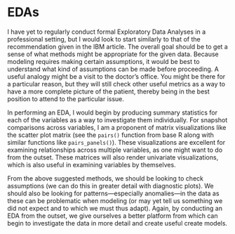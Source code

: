 # EDAs

I have yet to regularly conduct formal Exploratory Data Analyses in a professional setting, but I would look to start similarly to that of the recommendation given in the IBM article. The overall goal should be to get a sense of what methods might be appropriate for the given data. Because modeling requires making certain assumptions, it would be best to understand what kind of assumptions can be made before proceeding. A useful analogy might be a visit to the doctor’s office. You might be there for a particular reason, but they will still check other useful metrics as a way to have a more complete picture of the patient, thereby being in the best position to attend to the particular issue. 

In performing an EDA, I would begin by producing summary statistics for each of the variables as a way to investigate them individually. For snapshot comparisons across variables, I am a proponent of matrix visualizations like the scatter plot matrix (see the `pairs()` function from base R along with similar functions like `pairs_panels()`). These visualizations are excellent for examining relationships across multiple variables, as one might want to do from the outset.  These matrices will also render univariate visualizations, which is also useful in examining variables by themselves. 

From the above suggested methods, we should be looking to check assumptions (we can do this in greater detail with diagnostic plots). We should also be looking for patterns—especially anomalies—in the data as these can be problematic when modeling (or may yet tell us something we did not expect and to which we must thus adapt). 
Again, by conducting an EDA from the outset, we give ourselves a better platform from which can begin to investigate the data in more detail and create useful create models. 
